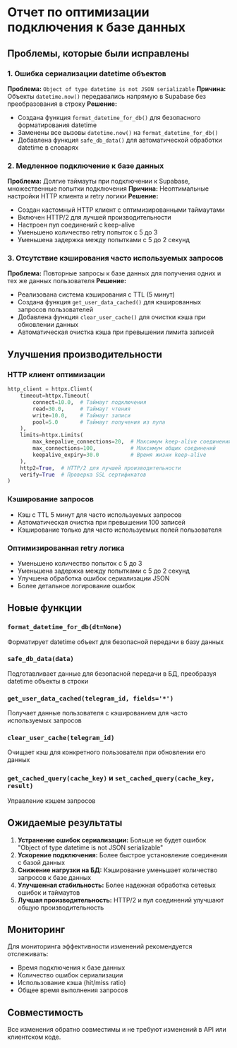 # Отчет по оптимизации подключения к базе данных

## Проблемы, которые были исправлены

### 1. Ошибка сериализации datetime объектов
**Проблема:** `Object of type datetime is not JSON serializable`
**Причина:** Объекты `datetime.now()` передавались напрямую в Supabase без преобразования в строку
**Решение:** 
- Создана функция `format_datetime_for_db()` для безопасного форматирования datetime
- Заменены все вызовы `datetime.now()` на `format_datetime_for_db()`
- Добавлена функция `safe_db_data()` для автоматической обработки datetime в словарях

### 2. Медленное подключение к базе данных
**Проблема:** Долгие таймауты при подключении к Supabase, множественные попытки подключения
**Причина:** Неоптимальные настройки HTTP клиента и retry логики
**Решение:**
- Создан кастомный HTTP клиент с оптимизированными таймаутами
- Включен HTTP/2 для лучшей производительности
- Настроен пул соединений с keep-alive
- Уменьшено количество retry попыток с 5 до 3
- Уменьшена задержка между попытками с 5 до 2 секунд

### 3. Отсутствие кэширования часто используемых запросов
**Проблема:** Повторные запросы к базе данных для получения одних и тех же данных пользователя
**Решение:**
- Реализована система кэширования с TTL (5 минут)
- Создана функция `get_user_data_cached()` для кэшированных запросов пользователей
- Добавлена функция `clear_user_cache()` для очистки кэша при обновлении данных
- Автоматическая очистка кэша при превышении лимита записей

## Улучшения производительности

### HTTP клиент оптимизации
```python
http_client = httpx.Client(
    timeout=httpx.Timeout(
        connect=10.0,  # Таймаут подключения
        read=30.0,     # Таймаут чтения
        write=10.0,    # Таймаут записи
        pool=5.0       # Таймаут получения из пула
    ),
    limits=httpx.Limits(
        max_keepalive_connections=20,  # Максимум keep-alive соединений
        max_connections=100,           # Максимум общих соединений
        keepalive_expiry=30.0          # Время жизни keep-alive
    ),
    http2=True,  # HTTP/2 для лучшей производительности
    verify=True  # Проверка SSL сертификатов
)
```

### Кэширование запросов
- Кэш с TTL 5 минут для часто используемых запросов
- Автоматическая очистка при превышении 100 записей
- Кэширование только для часто используемых полей пользователя

### Оптимизированная retry логика
- Уменьшено количество попыток с 5 до 3
- Уменьшена задержка между попытками с 5 до 2 секунд
- Улучшена обработка ошибок сериализации JSON
- Более детальное логирование ошибок

## Новые функции

### `format_datetime_for_db(dt=None)`
Форматирует datetime объект для безопасной передачи в базу данных

### `safe_db_data(data)`
Подготавливает данные для безопасной передачи в БД, преобразуя datetime объекты в строки

### `get_user_data_cached(telegram_id, fields='*')`
Получает данные пользователя с кэшированием для часто используемых запросов

### `clear_user_cache(telegram_id)`
Очищает кэш для конкретного пользователя при обновлении его данных

### `get_cached_query(cache_key)` и `set_cached_query(cache_key, result)`
Управление кэшем запросов

## Ожидаемые результаты

1. **Устранение ошибок сериализации:** Больше не будет ошибок "Object of type datetime is not JSON serializable"
2. **Ускорение подключения:** Более быстрое установление соединения с базой данных
3. **Снижение нагрузки на БД:** Кэширование уменьшает количество запросов к базе данных
4. **Улучшенная стабильность:** Более надежная обработка сетевых ошибок и таймаутов
5. **Лучшая производительность:** HTTP/2 и пул соединений улучшают общую производительность

## Мониторинг

Для мониторинга эффективности изменений рекомендуется отслеживать:
- Время подключения к базе данных
- Количество ошибок сериализации
- Использование кэша (hit/miss ratio)
- Общее время выполнения запросов

## Совместимость

Все изменения обратно совместимы и не требуют изменений в API или клиентском коде.
